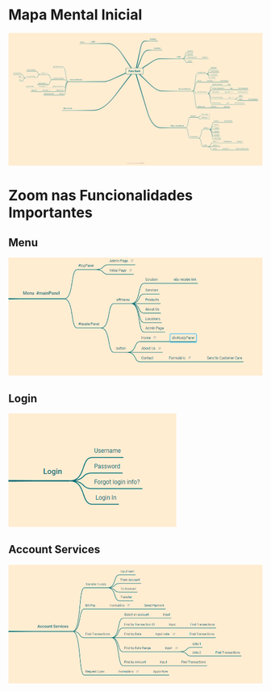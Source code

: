 # Mapa Mental Inicial

<img src='Para Bank.png'> 

#  Zoom nas Funcionalidades Importantes

## Menu
<img src='menu.png'>

## Login
<img src='login.png'>

## Account Services
<img src='Account_services.png'>

